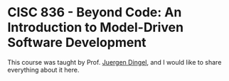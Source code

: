 # CISC 836 - Beyond Code: An Introduction to Model-Driven Software Development
This course was taught by Prof. [Juergen Dingel](https://research.cs.queensu.ca/home/dingel/), and I would like to share everything about it here.
